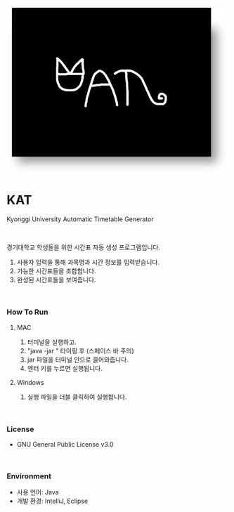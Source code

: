 ![KAT_logo](KAT_logo.png)

# KAT
Kyonggi University Automatic Timetable Generator
  
&nbsp;  
  
경기대학교 학생들을 위한 시간표 자동 생성 프로그램입니다.  
1. 사용자 입력을 통해 과목명과 시간 정보를 입력받습니다.
2. 가능한 시간표들을 조합합니다.
3. 완성된 시간표들을 보여줍니다.
  
&nbsp;  
  
### How To Run
1. MAC
    1. 터미널을 실행하고.
    2. "java -jar " 타이핑 후 (스페이스 바 주의)
    3. jar 파일을 터미널 안으로 끌어와줍니다.
    4. 엔터 키를 누르면 실행됩니다.

2. Windows
    1. 실행 파일을 더블 클릭하여 실행합니다.
  
&nbsp;  
  
### License
- GNU General Public License v3.0

&nbsp;  

### Environment
- 사용 언어: Java  
- 개발 환경: IntelliJ, Eclipse
